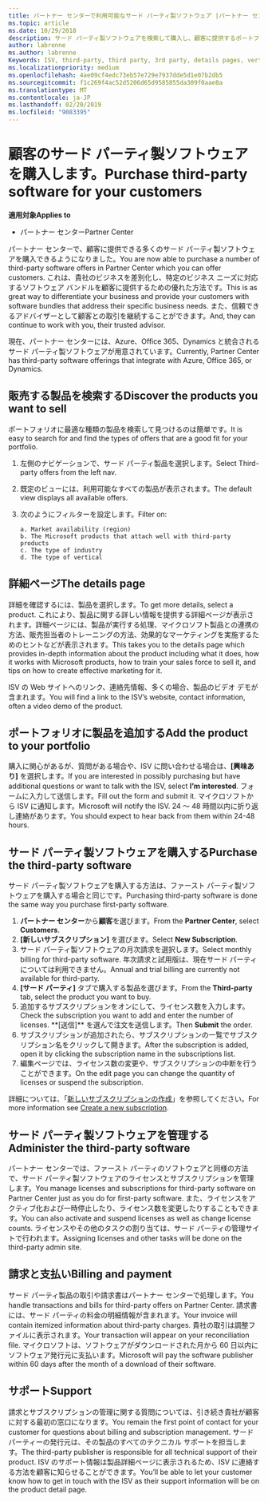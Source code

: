 ```yaml
---
title: パートナー センターで利用可能なサード パーティ製ソフトウェア |パートナー センター
ms.topic: article
ms.date: 10/29/2018
description: サード パーティ製ソフトウェアを検索して購入し、顧客に提供するポートフォリオに追加することができます。
author: labrenne
ms.author: labrenne
Keywords: ISV, third-party, third party, 3rd party, details pages, vertical software, software publisher
ms.localizationpriority: medium
ms.openlocfilehash: 4ae09cf4edc73eb57e729e7937dde5d1e07b2db5
ms.sourcegitcommit: f1c269f4ac52d5206d65d9585855da309f0aae8a
ms.translationtype: MT
ms.contentlocale: ja-JP
ms.lasthandoff: 02/20/2019
ms.locfileid: "9083395"
---
```

# <a name="purchase-third-party-software-for-your-customers"></a><span data-ttu-id="9a4e1-103">顧客のサード パーティ製ソフトウェアを購入します。</span><span class="sxs-lookup"><span data-stu-id="9a4e1-103">Purchase third-party software for your customers</span></span>

**<span data-ttu-id="9a4e1-104">適用対象</span><span class="sxs-lookup"><span data-stu-id="9a4e1-104">Applies to</span></span>** 

- <span data-ttu-id="9a4e1-105">パートナー センター</span><span class="sxs-lookup"><span data-stu-id="9a4e1-105">Partner Center</span></span>


<span data-ttu-id="9a4e1-106">パートナー センターで、顧客に提供できる多くのサード パーティ製ソフトウェアを購入できるようになりました。</span><span class="sxs-lookup"><span data-stu-id="9a4e1-106">You are now able to purchase a number of third-party software offers in Partner Center which you can offer customers.</span></span> <span data-ttu-id="9a4e1-107">これは、貴社のビジネスを差別化し、特定のビジネス ニーズに対応するソフトウェア バンドルを顧客に提供するための優れた方法です。</span><span class="sxs-lookup"><span data-stu-id="9a4e1-107">This is as great way to differentiate your business and provide your customers with software bundles that address their specific business needs.</span></span> <span data-ttu-id="9a4e1-108">また、信頼できるアドバイザーとして顧客との取引を継続することができます。</span><span class="sxs-lookup"><span data-stu-id="9a4e1-108">And, they can continue to work with you, their trusted advisor.</span></span>

<span data-ttu-id="9a4e1-109">現在、パートナー センターには、Azure、Office 365、Dynamics と統合されるサード パーティ製ソフトウェアが用意されています。</span><span class="sxs-lookup"><span data-stu-id="9a4e1-109">Currently, Partner Center has third-party software offerings that integrate with Azure, Office 365, or Dynamics.</span></span>

## <a name="discover-the-products-you-want-to-sell"></a><span data-ttu-id="9a4e1-110">販売する製品を検索する</span><span class="sxs-lookup"><span data-stu-id="9a4e1-110">Discover the products you want to sell</span></span>

<span data-ttu-id="9a4e1-111">ポートフォリオに最適な種類の製品を検索して見つけるのは簡単です。</span><span class="sxs-lookup"><span data-stu-id="9a4e1-111">It is easy to search for and find the types of offers that are a good fit for your portfolio.</span></span> 
1.  <span data-ttu-id="9a4e1-112">左側のナビゲーションで、サード パーティ製品を選択します。</span><span class="sxs-lookup"><span data-stu-id="9a4e1-112">Select Third-party offers from the left nav.</span></span> 
2.  <span data-ttu-id="9a4e1-113">既定のビューには、利用可能なすべての製品が表示されます。</span><span class="sxs-lookup"><span data-stu-id="9a4e1-113">The default view displays all available offers.</span></span> 
3.  <span data-ttu-id="9a4e1-114">次のようにフィルターを設定します。</span><span class="sxs-lookup"><span data-stu-id="9a4e1-114">Filter on:</span></span>

        a. Market availability (region) 
        b. The Microsoft products that attach well with third-party products  
        c. The type of industry 
        d. The type of vertical 

## <a name="the-details-page"></a><span data-ttu-id="9a4e1-115">詳細ページ</span><span class="sxs-lookup"><span data-stu-id="9a4e1-115">The details page</span></span>

<span data-ttu-id="9a4e1-116">詳細を確認するには、製品を選択します。</span><span class="sxs-lookup"><span data-stu-id="9a4e1-116">To get more details, select a product.</span></span> <span data-ttu-id="9a4e1-117">これにより、製品に関する詳しい情報を提供する詳細ページが表示されます。詳細ページには、製品が実行する処理、マイクロソフト製品との連携の方法、販売担当者のトレーニングの方法、効果的なマーケティングを実施するためのヒントなどが表示されます。</span><span class="sxs-lookup"><span data-stu-id="9a4e1-117">This takes you to the details page which provides in-depth information about the product including what it does, how it works with Microsoft products, how to train your sales force to sell it, and tips on how to create effective marketing for it.</span></span> 

<span data-ttu-id="9a4e1-118">ISV の Web サイトへのリンク、連絡先情報、多くの場合、製品のビデオ デモが含まれます。</span><span class="sxs-lookup"><span data-stu-id="9a4e1-118">You will find a link to the ISV’s website, contact information, often a video demo of the product.</span></span> 

## <a name="add-the-product-to-your-portfolio"></a><span data-ttu-id="9a4e1-119">ポートフォリオに製品を追加する</span><span class="sxs-lookup"><span data-stu-id="9a4e1-119">Add the product to your portfolio</span></span>

<span data-ttu-id="9a4e1-120">購入に関心があるが、質問がある場合や、ISV に問い合わせる場合は、**[興味あり]** を選択します。</span><span class="sxs-lookup"><span data-stu-id="9a4e1-120">If you are interested in possibly purchasing but have additional questions or want to talk with the ISV, select **I’m interested**.</span></span> <span data-ttu-id="9a4e1-121">フォームに入力して送信します。</span><span class="sxs-lookup"><span data-stu-id="9a4e1-121">Fill out the form and submit it.</span></span> <span data-ttu-id="9a4e1-122">マイクロソフトから ISV に通知します。</span><span class="sxs-lookup"><span data-stu-id="9a4e1-122">Microsoft will notify the ISV.</span></span> <span data-ttu-id="9a4e1-123">24 ～ 48 時間以内に折り返し連絡があります。</span><span class="sxs-lookup"><span data-stu-id="9a4e1-123">You should expect to hear back from them within 24-48 hours.</span></span> 

## <a name="purchase-the-third-party-software"></a><span data-ttu-id="9a4e1-124">サード パーティ製ソフトウェアを購入する</span><span class="sxs-lookup"><span data-stu-id="9a4e1-124">Purchase the third-party software</span></span>

<span data-ttu-id="9a4e1-125">サード パーティ製ソフトウェアを購入する方法は、ファースト パーティ製ソフトウェアを購入する場合と同じです。</span><span class="sxs-lookup"><span data-stu-id="9a4e1-125">Purchasing third-party software is done the same way you purchase first-party software.</span></span> 

1.  <span data-ttu-id="9a4e1-126">**パートナー センター**から**顧客**を選びます。</span><span class="sxs-lookup"><span data-stu-id="9a4e1-126">From the **Partner Center**, select **Customers**.</span></span>
2.  <span data-ttu-id="9a4e1-127">**[新しいサブスクリプション]** を選びます。</span><span class="sxs-lookup"><span data-stu-id="9a4e1-127">Select **New Subscription**.</span></span>
3.  <span data-ttu-id="9a4e1-128">サード パーティ製ソフトウェアの月次請求を選択します。</span><span class="sxs-lookup"><span data-stu-id="9a4e1-128">Select monthly billing for third-party software.</span></span> <span data-ttu-id="9a4e1-129">年次請求と試用版は、現在サード パーティについては利用できません。</span><span class="sxs-lookup"><span data-stu-id="9a4e1-129">Annual and trial billing are currently not available for third-party.</span></span>
4.  <span data-ttu-id="9a4e1-130">**[サード パーティ]** タブで購入する製品を選びます。</span><span class="sxs-lookup"><span data-stu-id="9a4e1-130">From the **Third-party** tab, select the product you want to buy.</span></span>
5.  <span data-ttu-id="9a4e1-131">追加するサブスクリプションをオンにして、ライセンス数を入力します。</span><span class="sxs-lookup"><span data-stu-id="9a4e1-131">Check the subscription you want to add and enter the number of licenses.</span></span> <span data-ttu-id="9a4e1-132">
          \*\*[送信]\*\* を選んで注文を送信します。</span><span class="sxs-lookup"><span data-stu-id="9a4e1-132">Then **Submit** the order.</span></span>
6.  <span data-ttu-id="9a4e1-133">サブスクリプションが追加されたら、サブスクリプションの一覧でサブスクリプション名をクリックして開きます。</span><span class="sxs-lookup"><span data-stu-id="9a4e1-133">After the subscription is added, open it by clicking the subscription name in the subscriptions list.</span></span> 
7.  <span data-ttu-id="9a4e1-134">編集ページでは、ライセンス数の変更や、サブスクリプションの中断を行うことができます。</span><span class="sxs-lookup"><span data-stu-id="9a4e1-134">On the edit page you can change the quantity of licenses or suspend the subscription.</span></span>

<span data-ttu-id="9a4e1-135">詳細については、「[新しいサブスクリプションの作成](create-a-new-subscription.md)」を参照してください。</span><span class="sxs-lookup"><span data-stu-id="9a4e1-135">For more information see [Create a new subscription](create-a-new-subscription.md).</span></span>

## <a name="administer-the-third-party-software"></a><span data-ttu-id="9a4e1-136">サード パーティ製ソフトウェアを管理する</span><span class="sxs-lookup"><span data-stu-id="9a4e1-136">Administer the third-party software</span></span>

<span data-ttu-id="9a4e1-137">パートナー センターでは、ファースト パーティのソフトウェアと同様の方法で、サード パーティ製ソフトウェアのライセンスとサブスクリプションを管理します。</span><span class="sxs-lookup"><span data-stu-id="9a4e1-137">You manage licenses and subscriptions for third-party software on Partner Center just as you do for first-party software.</span></span> <span data-ttu-id="9a4e1-138">また、ライセンスをアクティブ化および一時停止したり、ライセンス数を変更したりすることもできます。</span><span class="sxs-lookup"><span data-stu-id="9a4e1-138">You can also activate and suspend licenses as well as change license counts.</span></span> <span data-ttu-id="9a4e1-139">ライセンスやその他のタスクの割り当ては、サード パーティの管理サイトで行われます。</span><span class="sxs-lookup"><span data-stu-id="9a4e1-139">Assigning licenses and other tasks will be done on the third-party admin site.</span></span>

## <a name="billing-and-payment"></a><span data-ttu-id="9a4e1-140">請求と支払い</span><span class="sxs-lookup"><span data-stu-id="9a4e1-140">Billing and payment</span></span>

<span data-ttu-id="9a4e1-141">サード パーティ製品の取引や請求書はパートナー センターで処理します。</span><span class="sxs-lookup"><span data-stu-id="9a4e1-141">You handle transactions and bills for third-party offers on Partner Center.</span></span> <span data-ttu-id="9a4e1-142">請求書には、サード パーティの料金の明細情報が含まれます。</span><span class="sxs-lookup"><span data-stu-id="9a4e1-142">Your invoice will contain itemized information about third-party charges.</span></span> <span data-ttu-id="9a4e1-143">貴社の取引は調整ファイルに表示されます。</span><span class="sxs-lookup"><span data-stu-id="9a4e1-143">Your transaction will appear on your reconciliation file.</span></span> <span data-ttu-id="9a4e1-144">マイクロソフトは、ソフトウェアがダウンロードされた月から 60 日以内にソフトウェア発行元に支払います。</span><span class="sxs-lookup"><span data-stu-id="9a4e1-144">Microsoft will pay the software publisher within 60 days after the month of a download of their software.</span></span> 

## <a name="support"></a><span data-ttu-id="9a4e1-145">サポート</span><span class="sxs-lookup"><span data-stu-id="9a4e1-145">Support</span></span>

<span data-ttu-id="9a4e1-146">請求とサブスクリプションの管理に関する質問については、引き続き貴社が顧客に対する最初の窓口になります。</span><span class="sxs-lookup"><span data-stu-id="9a4e1-146">You remain the first point of contact for your customer for questions about billing and subscription management.</span></span> <span data-ttu-id="9a4e1-147">サード パーティーの発行元は、その製品のすべてのテクニカル サポートを担当します。</span><span class="sxs-lookup"><span data-stu-id="9a4e1-147">The third-party publisher is responsible for all technical support of their product.</span></span> <span data-ttu-id="9a4e1-148">ISV のサポート情報は製品詳細ページに表示されるため、ISV に連絡する方法を顧客に知らせることができます。</span><span class="sxs-lookup"><span data-stu-id="9a4e1-148">You’ll be able to let your customer know how to get in touch with the ISV as their support information will be on the product detail page.</span></span>

